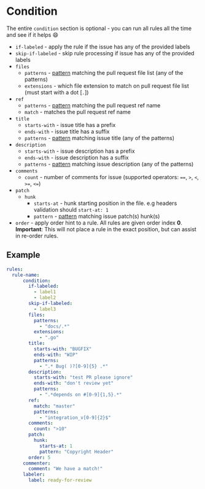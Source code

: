 # Condition

The entire `condition` section is optional - you can run all rules all the time and see if it helps :smile:

- `if-labeled` - apply the rule if the issue has any of the provided labels
- `skip-if-labeled` - skip rule processing if issue has any of the provided labels
- `files`
    * `patterns` - [pattern](https://golang.org/s/re2syntax) matching the pull request file list (any of the patterns)
    * `extensions` - which file extension to match on pull request file list (must start with a dot [`.`])
- `ref`
    * `patterns` - [pattern](https://golang.org/s/re2syntax) matching the pull request ref name
    * `match` - matches the pull request ref name
- `title`
    * `starts-with` - issue title has a prefix
    * `ends-with` - issue title has a suffix
    * `patterns` - [pattern](https://golang.org/s/re2syntax) matching issue title (any of the patterns)
- `description`
    * `starts-with` - issue description has a prefix
    * `ends-with` - issue description has a suffix
    * `patterns` - [pattern](https://golang.org/s/re2syntax) matching issue description (any of the patterns)
- `comments`
    * `count` - number of comments for issue (supported operators: `==`, `>`, `<`, `>=`, `<=`)
- `patch`
    * `hunk`
        * `starts-at` - hunk starting position in the file. e.g headers validation should `start-at: 1`
        * `pattern` - [pattern](https://golang.org/s/re2syntax) matching issue patch(s) hunk(s)
- `order` - apply order hint to a rule. All rules are given order index **0**.
   **Important**: This will not place a rule in the exact position, but can assist in re-order rules.

## Example
```yaml
rules:
  rule-name:
      condition:
        if-labeled:
          - label1
          - label2
        skip-if-labeled:
          - label3
        files:
          patterns:
            - "docs/.*"
          extensions:
            - ".go"
        title:
          starts-with: "BUGFIX"
          ends-with: "WIP"
          patterns:
            - ".* Bug( )?[0-9]{5} .*"
        description:
          starts-with: "test PR please ignore"
          ends-with: "don't review yet"
          patterns:
            - ".*depends on #[0-9]{1,5}.*"
        ref:
          match: "master"
          patterns:
            - "integration_v[0-9]{2}$"
        comments:
          count: ">10"
        patch:
          hunk:
            starts-at: 1
            pattern: "Copyright Header"
        order: 5
      commenter:
        comment: "We have a match!"
      labeler:
        label: ready-for-review
```